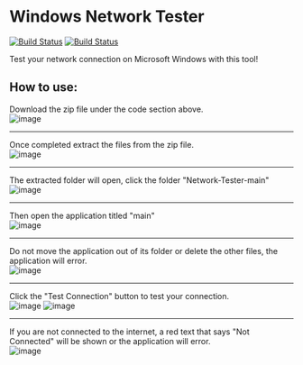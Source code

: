 # Windows Network Tester

[![Build Status](https://img.shields.io/github/forks/Crcoli7307/Network-Tester.svg)](https://github.com/Crcoli7307/Network-Tester)
[![Build Status](https://img.shields.io/github/stars/Crcoli7307/Network-Tester.svg)](https://github.com/Crcoli7307/Network-Tester)

Test your network connection on Microsoft Windows with this tool!
## How to use:
Download the zip file under the code section above.\
![image](https://user-images.githubusercontent.com/65417985/137593444-ce477cdd-f7b8-4de3-86fb-3d52290dda52.png)
***
Once completed extract the files from the zip file.\
![image](https://user-images.githubusercontent.com/65417985/137593495-ecacfb79-af84-4941-8864-4e5f7c40ae20.png)
***
The extracted folder will open, click the folder "Network-Tester-main"\
![image](https://user-images.githubusercontent.com/65417985/137593529-e3be4c5a-9ce8-41e0-953a-24f8ebd1c884.png)
***
Then open the application titled "main"\
![image](https://user-images.githubusercontent.com/65417985/137593557-e2a26b2d-c901-4a4a-9ea9-a001c9f3a033.png)
***
Do not move the application out of its folder or delete the other files, the application will error.\
![image](https://user-images.githubusercontent.com/65417985/137593606-2f8bfbc3-cd12-41e0-9593-74bfdc71a71f.png)
***
Click the "Test Connection" button to test your connection.\
![image](https://user-images.githubusercontent.com/65417985/137593645-bfa7c81d-cba2-4a9d-a4e6-0a6b2a55cc97.png)
![image](https://user-images.githubusercontent.com/65417985/137593670-59da6c40-7693-4806-a48e-ba146b67931f.png)
***
If you are not connected to the internet, a red text that says "Not Connected" will be shown or the application will error.\
![image](https://user-images.githubusercontent.com/65417985/137593746-cd9df8be-8d7f-4f53-97ae-7d2affdbd7bb.png)
